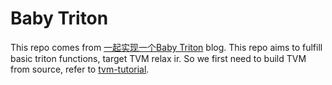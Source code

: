 # Baby Triton
This repo comes from [一起实现一个Baby Triton](https://zhuanlan.zhihu.com/p/709844371) blog. This repo aims to fulfill basic triton functions, target TVM relax ir. So we first need to build TVM from source, refer to [tvm-tutorial](https://github.com/micropuma/tvm-tutorial).
